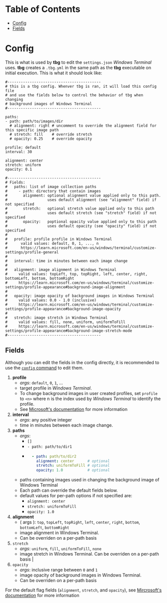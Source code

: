 # Table of Contents
- [Config](#config)
- [Fields](#fields)

# Config
This is what is used by **tbg** to edit the `settings.json` *Windows Terminal*
uses. **tbg** creates a `.tbg.yml` in the same path as the **tbg** executable
on initial execution. This is what it should look like:
```
#------------------------------------------
# this is a tbg config. Whenver tbg is ran, it will load this config file
# and use the fields below to control the behavior of tbg when changing
# background images of Windows Terminal
#------------------------------------------

paths:
- path: path/to/images/dir
  # alignment: right # uncomment to override the alignment field for this specific image path
  # stretch: fill    # override stretch
  # opacity: 0.25    # override opacity

profile: default
interval: 30

alignment: center
stretch: uniform
opacity: 0.1

#------------------------------------------
# Fields:
#   paths: list of image collection paths
#     - path: directory that contain images
#       alignment: optional alignment value applied only to this path.
#                  uses default alignment (see "alignment" field) if not specified
#       stretch:   optional stretch value applied only to this path
#                  uses default stretch (see "stretch" field) if not specified
#       opacity:   poptional opacity value applied only to this path
#                  uses default opacity (see "opacity" field) if not specified
#
#   profile: profile profile in Windows Terminal
#      valid values: default, 0, 1, ..., n
#      https://learn.microsoft.com/en-us/windows/terminal/customize-settings/profile-general
#
#   interval: time in minutes between each image change
#
#   alignment: image alignment in Windows Terminal
#     valid values: topLeft, top, topRight, left, center, right, bottomLeft, bottom, bottomRight
#     https://learn.microsoft.com/en-us/windows/terminal/customize-settings/profile-appearance#background-image-alignment
#
#   opacity: image opacity of background images in Windows Terminal
#     valid values: 0.0 - 1.0 (inclusive)
#     https://learn.microsoft.com/en-us/windows/terminal/customize-settings/profile-appearance#background-image-opacity
#
#   stretch: image stretch in Windows Terminal
#     valid values: fill, none, uniform, uniformToFill
#     https://learn.microsoft.com/en-us/windows/terminal/customize-settings/profile-appearance#background-image-stretch-mode 
#------------------------------------------
```
## Fields
Although you can edit the fields in the config directly, it is recommended to use the [`config` command](https://github.com/saltkid/tbg/blob/main/docs/config_command_usage.md) to edit them.
1. **profile**
    - *args*: `default`, `0`, `1`, ...
    - target profile in *Windows Terminal*.
    - To change background images in user created profiles, set `profile` to
    `<n>` where n is the index used by *Windows Terminal* to identify the
    profile.
    - See [Microsoft's documentation](https://learn.microsoft.com/en-us/windows/terminal/customize-settings/profile-general)
    for more information
2. **interval**
    - *args*: any positive integer 
    - time in minutes between each image change.
3. **paths** 
    - *args*:
        - `[]`
        - `- path: path/to/dir1` 
        - ```yaml
            - path: path/to/dir2
              alignment: center      # optional
              stretch: uniformToFill # optional
              opacity: 1.0           # optional
    - paths containing images used in changing the background image of Windows Terminal
    - Each path can override the default fields below.
    - default values for per-path options if not specified are:
        - `alignment: center`
        - `stretch: uniformToFill`
        - `opacity: 1.0`
4. **alignment**
    - ( args ): `top`, `topLeft`, `topRight`, `left`, `center`, `right`, `bottom`, `bottomLeft`, `bottomRight` 
    - image alignment in Windows Terminal.
    - Can be overriden on a per-path basis
5. `stretch` 
    - *args*: `uniform`, `fill`, `uniformToFill`, `none` 
    - image stretch in Windows Terminal. Can be overriden on a per-path basis |
6. `opacity` 
    - *args*: inclusive range between `0` and `1` 
    - image opacity of background images in Windows Terminal.
    - Can be overriden on a per-path basis

For the default flag fields (`alignment`, `stretch`, and `opacity`), see
[Mircrosoft's documentation](https://learn.microsoft.com/en-us/windows/terminal/customize-settings/profile-appearance#background-images-and-icons)
for more information
